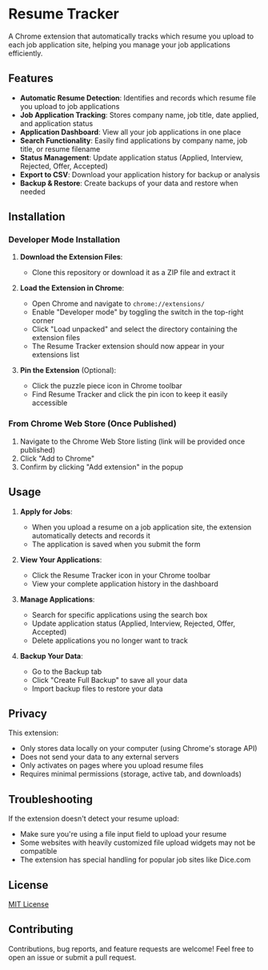 # Resume Tracker

A Chrome extension that automatically tracks which resume you upload to each job application site, helping you manage your job applications efficiently.

## Features

- **Automatic Resume Detection**: Identifies and records which resume file you upload to job applications
- **Job Application Tracking**: Stores company name, job title, date applied, and application status
- **Application Dashboard**: View all your job applications in one place
- **Search Functionality**: Easily find applications by company name, job title, or resume filename
- **Status Management**: Update application status (Applied, Interview, Rejected, Offer, Accepted)
- **Export to CSV**: Download your application history for backup or analysis
- **Backup & Restore**: Create backups of your data and restore when needed

## Installation

### Developer Mode Installation

1. **Download the Extension Files**:
   - Clone this repository or download it as a ZIP file and extract it
   
2. **Load the Extension in Chrome**:
   - Open Chrome and navigate to `chrome://extensions/`
   - Enable "Developer mode" by toggling the switch in the top-right corner
   - Click "Load unpacked" and select the directory containing the extension files
   - The Resume Tracker extension should now appear in your extensions list
   
3. **Pin the Extension** (Optional):
   - Click the puzzle piece icon in Chrome toolbar
   - Find Resume Tracker and click the pin icon to keep it easily accessible

### From Chrome Web Store (Once Published)

1. Navigate to the Chrome Web Store listing (link will be provided once published)
2. Click "Add to Chrome"
3. Confirm by clicking "Add extension" in the popup

## Usage

1. **Apply for Jobs**:
   - When you upload a resume on a job application site, the extension automatically detects and records it
   - The application is saved when you submit the form

2. **View Your Applications**:
   - Click the Resume Tracker icon in your Chrome toolbar
   - View your complete application history in the dashboard
   
3. **Manage Applications**:
   - Search for specific applications using the search box
   - Update application status (Applied, Interview, Rejected, Offer, Accepted)
   - Delete applications you no longer want to track
   
4. **Backup Your Data**:
   - Go to the Backup tab
   - Click "Create Full Backup" to save all your data
   - Import backup files to restore your data

## Privacy

This extension:
- Only stores data locally on your computer (using Chrome's storage API)
- Does not send your data to any external servers
- Only activates on pages where you upload resume files
- Requires minimal permissions (storage, active tab, and downloads)

## Troubleshooting

If the extension doesn't detect your resume upload:
- Make sure you're using a file input field to upload your resume
- Some websites with heavily customized file upload widgets may not be compatible
- The extension has special handling for popular job sites like Dice.com

## License

[MIT License](LICENSE)

## Contributing

Contributions, bug reports, and feature requests are welcome! Feel free to open an issue or submit a pull request. 